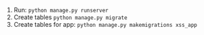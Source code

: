 1. Run: ```python manage.py runserver```
2. Create tables ```python manage.py migrate```
3. Create tables for app: ```python manage.py makemigrations xss_app```